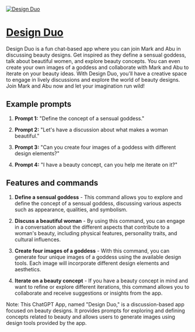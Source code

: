 [![Design Duo](https://files.oaiusercontent.com/file-XfmBj6afe4cHJsKWyWqs6sdD?se=2123-10-17T05%3A11%3A46Z&sp=r&sv=2021-08-06&sr=b&rscc=max-age%3D31536000%2C%20immutable&rscd=attachment%3B%20filename%3Dc47d399c-2249-4450-9617-3c5c2a62f867.png&sig=7RIwjw25XkEeK8/sN4tX1nXQutlQBHhkjmQ0dRVUFFI%3D)](https://chat.openai.com/g/g-zsGHbaiCq-design-duo)

# [Design Duo](https://chat.openai.com/g/g-zsGHbaiCq-design-duo)

Design Duo is a fun chat-based app where you can join Mark and Abu in discussing beauty designs. Get inspired as they define a sensual goddess, talk about beautiful women, and explore beauty concepts. You can even create your own images of a goddess and collaborate with Mark and Abu to iterate on your beauty ideas. With Design Duo, you'll have a creative space to engage in lively discussions and explore the world of beauty designs. Join Mark and Abu now and let your imagination run wild!

## Example prompts

1. **Prompt 1:** "Define the concept of a sensual goddess."

2. **Prompt 2:** "Let's have a discussion about what makes a woman beautiful."

3. **Prompt 3:** "Can you create four images of a goddess with different design elements?"

4. **Prompt 4:** "I have a beauty concept, can you help me iterate on it?"

## Features and commands

1. **Define a sensual goddess** - This command allows you to explore and define the concept of a sensual goddess, discussing various aspects such as appearance, qualities, and symbolism.

2. **Discuss a beautiful woman** - By using this command, you can engage in a conversation about the different aspects that contribute to a woman's beauty, including physical features, personality traits, and cultural influences.

3. **Create four images of a goddess** - With this command, you can generate four unique images of a goddess using the available design tools. Each image will incorporate different design elements and aesthetics.

4. **Iterate on a beauty concept** - If you have a beauty concept in mind and want to refine or explore different iterations, this command allows you to collaborate and receive suggestions or insights from the app.

Note: This ChatGPT App, named "Design Duo," is a discussion-based app focused on beauty designs. It provides prompts for exploring and defining concepts related to beauty and allows users to generate images using design tools provided by the app.